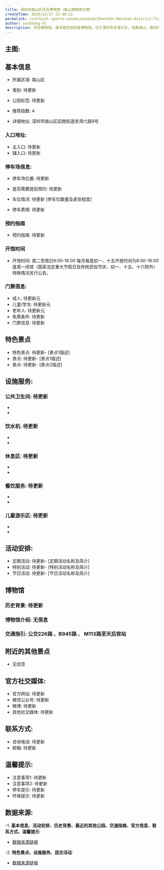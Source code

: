 ```yaml
---
title: 深圳市南山区天后博物馆（南山博物馆分馆）
createTime: 2024/12/17 22:46:21
permalink: /cultural-sports-venues/museum/Shenzhen-Nanshan-District-Tianhou-Museum-(Nanshan-Museum-Branch)/
author: sunshang-hl
description: 天后博物馆，属专题性民俗类博物馆。位于深圳市赤湾片区，背靠南山，面向伶仃洋，占地面积28000多平方米，建筑面积8000余平方米。其前身为赤湾天后古庙，是古代海上丝绸之路的必经之地和重要一站，是明成祖朱棣敕封重修的天后宫，也是明清时期华南沿海地区规模最大、最具影响力的天后宫。天后博物馆建有牌楼、山门、大殿等古代建筑群，
---
```


## 主图:
<ImageCard
image="https://www.sz.gov.cn/img/4/4223/4223081/11644501.png"
title= "深圳市南山区天后博物馆（南山博物馆分馆）"
description= ""
date="2024/12/17"
href="/"
author="sunshang-hl"
/>

## 基本信息

- 所属区域: 南山区

- 类别: 待更新

- 公园标签: 待更新

- 推荐指数: 4

- 详细地址: 深圳市南山区招商街道赤湾六路9号

### 入口地址:
- 主入口: 待更新
- 辅入口: 待更新
### 停车场信息:
- 停车场位置: 待更新

- 是否需要提前预约: 待更新

- 车位情况: 待更新 [停车位数量及紧张程度]

- 停车费用: 待更新

### 预约指南
- 预约指南: 待更新

### 开馆时间
- 开馆时间: 周二至周日9:00-16:00 每月每逢初一、十五开放时间为8:00-16:00 逢周一闭馆（国家法定重大节假日及传统民俗节庆、初一、十五、十六除外）特殊情况另行公告。

### 门票信息:
- 成人: 待更新元
- 儿童/学生: 待更新元
- 老年人: 待更新元
- 免费条件: 待更新
- 门票信息: 待更新
## 特色景点
- 特色景点: 待更新- [景点1描述]
- 景点: 待更新- [景点1描述]
- 景点: 待更新- [景点2描述]
## 设施服务:
### 公共卫生间: 待更新
- 
- 
### 饮水机: 待更新
- 
- 
### 休息区: 待更新
- 
- 
### 餐饮服务: 待更新
- 
- 
### 儿童游乐区: 待更新
- 
- 
## 活动安排:
- 定期活动: 待更新- [定期活动名称及简介]
- 特别活动: 待更新- [特别活动名称及简介]
- 节日活动: 待更新- [节日活动名称及简介]
## 博物馆
### 历史背景: 待更新
### 博物馆介绍: 无信息
### 交通指引: 公交226路 、B945路 、 M113路至天后宫站

## 附近的其他景点
- 无信息

## 官方社交媒体:
- 官方网站: 待更新
- 微信公众号: 待更新
- 微博: 待更新
- 其他社交媒体: 待更新

## 联系方式:
- 咨询电话: 待更新
- 邮箱: 待更新

## 温馨提示:
- 注意事项1: 待更新
- 注意事项2: 待更新
- 停车提示: 待更新
- 环保提示: 待更新

## 数据来源:
-1. **基本信息、活动安排、历史背景、最近的其他公园、交通指南、官方信息、联系方式、温馨提示**:
- [数据来源链接](https://www.sz.gov.cn/szzt2010/szwtt/wtcg/whcg/content/post_11644501.html)

-2. **特色景点、设施服务、适合活动**:
- [数据来源链接](https://www.sz.gov.cn/szzt2010/szwtt/wtcg/whcg/content/post_11644501.html)

